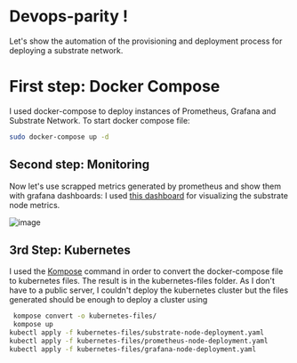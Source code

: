 # Devops-parity !

Let's show the automation of the provisioning and deployment process for deploying a substrate network. 

# First step: Docker Compose

I used docker-compose to deploy instances of Prometheus, Grafana and Substrate Network. 
 To start docker compose file: 
```bash		
sudo docker-compose up -d 
```
## Second step: Monitoring

Now let's use scrapped metrics generated by prometheus and show them with grafana dashboards: 
I used [this dashboard](https://grafana.com/grafana/dashboards/11784) for visualizing the substrate node metrics.

![image](https://user-images.githubusercontent.com/36243779/75722843-485eff80-5cdb-11ea-8224-4969f84a6830.png)

## 3rd Step: Kubernetes

I used the [Kompose](https://kompose.io/) command in order to convert the docker-compose file to kubernetes files. The result is in the kubernetes-files folder. 
As I don't have to a public server, I couldn't deploy the kubernetes cluster but the files generated should be enough to deploy a cluster using 
```bash
 kompose convert -o kubernetes-files/
 kompose up 
kubectl apply -f kubernetes-files/substrate-node-deployment.yaml
kubectl apply -f kubernetes-files/prometheus-node-deployment.yaml
kubectl apply -f kubernetes-files/grafana-node-deployment.yaml

```
